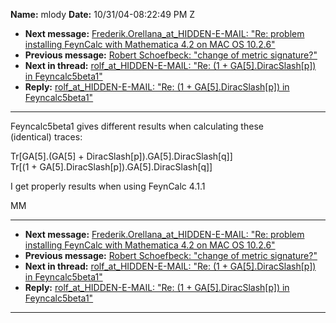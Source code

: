 **Name:** mlody
**Date:** 10/31/04-08:22:49 PM Z

  - **Next message:** [Frederik.Orellana_at_HIDDEN-E-MAIL: "Re: problem
    installing FeynCalc with Mathematica 4.2 on MAC OS
    10.2.6"](0237.html)
  - **Previous message:** [Robert Schoefbeck: "change of metric
    signature?"](0235.html)
  - **Next in thread:** [rolf_at_HIDDEN-E-MAIL: "Re: (1 +
    GA[5].DiracSlash[p]) in Feyncalc5beta1"](0241.html)
  - **Reply:** [rolf_at_HIDDEN-E-MAIL: "Re: (1 +
    GA[5].DiracSlash[p]) in Feyncalc5beta1"](0241.html)

-----

Feyncalc5beta1 gives different results when calculating these  
(identical) traces:  

Tr[GA[5].(GA[5] +
DiracSlash[p]).GA[5].DiracSlash[q]]  
Tr[(1 +
GA[5].DiracSlash[p]).GA[5].DiracSlash[q]]  

I get properly results when using FeynCalc 4.1.1  

MM  

-----

  - **Next message:** [Frederik.Orellana_at_HIDDEN-E-MAIL: "Re: problem
    installing FeynCalc with Mathematica 4.2 on MAC OS
    10.2.6"](0237.html)
  - **Previous message:** [Robert Schoefbeck: "change of metric
    signature?"](0235.html)
  - **Next in thread:** [rolf_at_HIDDEN-E-MAIL: "Re: (1 +
    GA[5].DiracSlash[p]) in Feyncalc5beta1"](0241.html)
  - **Reply:** [rolf_at_HIDDEN-E-MAIL: "Re: (1 +
    GA[5].DiracSlash[p]) in Feyncalc5beta1"](0241.html)

-----

